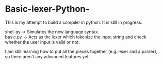 # Basic-lexer-Python-
This is my attempt to build a compiler in python. It is still in progress.

shell.py -> Simulates the new language syntax. <br/>
basic.py -> Acts as the lexer which tokenize the input string and check whether the user input is valid or not.

I am still learning how to put all the pieces together (e.g. lexer and a parser), so there aren't any advanced features yet.
